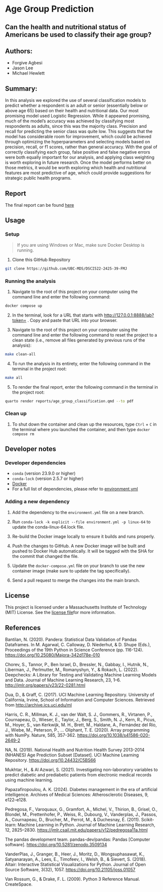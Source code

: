 # Age Group Prediction 
## Can the health and nutritional status of Americans be used to classify their age group?

## Authors:
- Forgive Agbesi
- Jason Lee
- Michael Hewlett

## Summary:
In this analysis we explored the use of several classification models to predict whether a respondent is an adult or senior (essentially below or above age 65) based on their health and nutritional data. Our most promising model used Logistic Regression. While it appeared promising, much of the model’s accuracy was achieved by classifying most respondents as adults, since this was the majority class. Precision and recall for predicting the senior class was quite low. This suggests that the model has considerable room for improvement, which could be achieved through optimizing the hyperparameters and selecting models based on precision, recall, or f1 scores, rather than general accuracy. With the goal of correctly classifying each group, false positive and false negative errors were both equally important for our analysis, and applying class weighting is worth exploring in future research. Once the model performs better on those metrics, it would be worth exploring which health and nutritional features are most predictive of age, which could provide suggestions for strategic public health programs.

## Report
The final report can be found [here](https://ubc-mds.github.io/DSCI522-2425-39-FMJ/reports/age_group_classification.html)

## Usage

### Setup

>If you are using Windows or Mac, make sure Docker Desktop is running.

1. Clone this GitHub Repository

```bash
git clone https://github.com/UBC-MDS/DSCI522-2425-39-FMJ
```

### Running the analysis

1. Navigate to the root of this project on your computer using the command line and enter the following command:

```bash
docker compose up
```

2. In the terminal, look for a URL that starts with http://127.0.0.1:8888/lab?token= . Copy and paste that URL into your browser.

3. Navigate to the root of this project on your computer using the command line and enter the following command to reset the project to a clean state (i.e., remove all files generated by previous runs of the analysis):

```bash
make clean-all
```

4. To run the analysis in its entirety, enter the following command in the terminal in the project root:
   
```bash
make all
```

5. To render the final report, enter the following command in the terminal in the project root:

```bash
quarto render reports/age_group_classification.qmd --to pdf
```

### Clean up

1. To shut down the container and clean up the resources, type `Ctrl` + `C` in the terminal where you launched the container, and then type `docker compose rm`

## Developer notes

### Developer dependencies
- `conda` (version 23.9.0 or higher)
- `conda-lock` (version 2.5.7 or higher)
- [Docker](https://www.docker.com)
- For a full list of dependencies, please refer to [environment.yml](https://github.com/UBC-MDS/DSCI522-2425-39-FMJ/blob/main/environments/environment.yml)

### Adding a new dependency
1. Add the dependency to the `environment.yml` file on a new branch.

2. Run `conda-lock -k explicit --file environment.yml -p linux-64` to update the conda-linux-64.lock file.

3. Re-build the Docker image locally to ensure it builds and runs properly.

4. Push the changes to GitHub. A new Docker image will be built and pushed to Docker Hub automatically. It will be tagged with the SHA for the commit that changed the file.

5. Update the `docker-compose.yml` file on your branch to use the new container image (make sure to update the tag specifically).

6. Send a pull request to merge the changes into the main branch.

## License
This project is licensed under a  Massachusetts Institute of Technology (MIT) License. See the [license file](https://docs.github.com/en/repositories/managing-your-repositorys-settings-and-features/customizing-your-repository/licensing-a-repository)for more information.

## References
Bantilan, N. (2020). Pandera: Statistical Data Validation of Pandas Dataframes. In M. Agarwal, C. Calloway, D. Niederhut, & D. Shupe (Eds.), Proceedings of the 19th Python in Science Conference (pp. 116-124). https://doi.org/10.25080/Majora-342d178e-010

Chorev, S., Tannor, P., Ben Israel, D., Bressler, N., Gabbay, I., Hutnik, N., Liberman, J., Perlmutter, M., Romanyshyn, Y., & Rokach, L. (2022). Deepchecks: A Library for Testing and Validating Machine Learning Models and Data. Journal of Machine Learning Research, 23, 1–6. http://jmlr.org/papers/v23/22-0281.html

Dua, D., & Graff, C. (2017). UCI Machine Learning Repository. University of California, Irvine, School of Information and Computer Sciences. Retrieved from http://archive.ics.uci.edu/ml

Harris, C. R., Millman, K. J., van der Walt, S. J., Gommers, R., Virtanen, P., Cournapeau, D., Wieser, E., Taylor, J., Berg, S., Smith, N. J., Kern, R., Picus, M., Hoyer, S., van Kerkwijk, M. H., Brett, M., Haldane, A., Fernández del Río, J., Wiebe, M., Peterson, P., ... Oliphant, T. E. (2020). Array programming with NumPy. Nature, 585, 357-362. https://doi.org/10.1038/s41586-020-2649-2

NA, N. (2019). National Health and Nutrition Health Survey 2013-2014 (NHANES) Age Prediction Subset [Dataset]. UCI Machine Learning Repository. https://doi.org/10.24432/C5BS66

Mukhtar, H., & Al Azwari, S. (2021). Investigating non-laboratory variables to predict diabetic and prediabetic patients from electronic medical records using machine learning.

Papazafiropoulou, A. K. (2024). Diabetes management in the era of artificial intelligence. Archives of Medical Sciences: Atherosclerotic Diseases, 9, e122–e128.

Pedregosa, F., Varoquaux, G., Gramfort, A., Michel, V., Thirion, B., Grisel, O., Blondel, M., Prettenhofer, P., Weiss, R., Dubourg, V., Vanderplas, J., Passos, A., Cournapeau, D., Brucher, M., Perrot, M., & Duchesnay, É. (2011). Scikit-learn: Machine Learning in Python. Journal of Machine Learning Research, 12, 2825–2830. https://jmlr.csail.mit.edu/papers/v12/pedregosa11a.html

The pandas development team. pandas-dev/pandas: Pandas [Computer software]. https://doi.org/10.5281/zenodo.3509134

VanderPlas, J., Granger, B., Heer, J., Moritz, D., Wongsuphasawat, K., Satyanarayan, A., Lees, E., Timofeev, I., Welsh, B., & Sievert, S. (2018). Altair: Interactive Statistical Visualizations for Python. Journal of Open Source Software, 3(32), 1057. https://doi.org/10.21105/joss.01057

Van Rossum, G., & Drake, F. L. (2009). Python 3 Reference Manual. CreateSpace.
